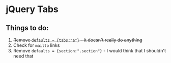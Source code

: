 # jQuery Tabs
## Things to do:

1. <strike>Remove `defaults = {tabs:"a"}` - it doesn't really do anything</strike>
2. Check for `mailto` links
3. Remove `defaults = {section:".section"}` - I would think that I shouldn't need that